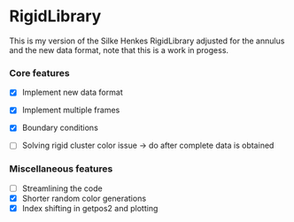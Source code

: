 # RigidLibrary
This is my version of the Silke Henkes RigidLibrary adjusted for the annulus and the new data format, note that this is a work in progess.
### Core features
- [x] Implement new data format
- [x] Implement multiple frames
- [x] Boundary conditions
- [ ] Solving rigid cluster color issue &rarr; do after complete data is obtained


### Miscellaneous features
- [ ] Streamlining the code
- [x] Shorter random color generations 
- [x] Index shifting in getpos2 and plotting
